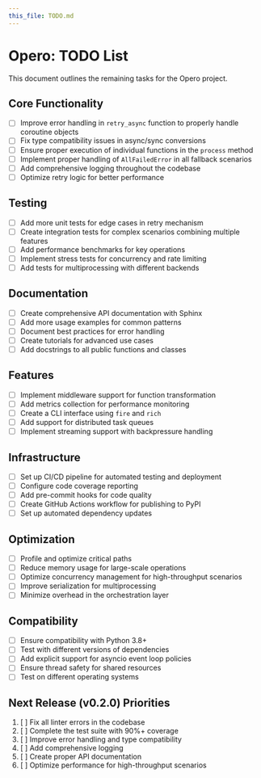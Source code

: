 ```yaml
---
this_file: TODO.md
---
```


# Opero: TODO List

This document outlines the remaining tasks for the Opero project.

## Core Functionality

- [ ] Improve error handling in `retry_async` function to properly handle coroutine objects
- [ ] Fix type compatibility issues in async/sync conversions
- [ ] Ensure proper execution of individual functions in the `process` method
- [ ] Implement proper handling of `AllFailedError` in all fallback scenarios
- [ ] Add comprehensive logging throughout the codebase
- [ ] Optimize retry logic for better performance

## Testing

- [ ] Add more unit tests for edge cases in retry mechanism
- [ ] Create integration tests for complex scenarios combining multiple features
- [ ] Add performance benchmarks for key operations
- [ ] Implement stress tests for concurrency and rate limiting
- [ ] Add tests for multiprocessing with different backends

## Documentation

- [ ] Create comprehensive API documentation with Sphinx
- [ ] Add more usage examples for common patterns
- [ ] Document best practices for error handling
- [ ] Create tutorials for advanced use cases
- [ ] Add docstrings to all public functions and classes

## Features

- [ ] Implement middleware support for function transformation
- [ ] Add metrics collection for performance monitoring
- [ ] Create a CLI interface using `fire` and `rich`
- [ ] Add support for distributed task queues
- [ ] Implement streaming support with backpressure handling

## Infrastructure

- [ ] Set up CI/CD pipeline for automated testing and deployment
- [ ] Configure code coverage reporting
- [ ] Add pre-commit hooks for code quality
- [ ] Create GitHub Actions workflow for publishing to PyPI
- [ ] Set up automated dependency updates

## Optimization

- [ ] Profile and optimize critical paths
- [ ] Reduce memory usage for large-scale operations
- [ ] Optimize concurrency management for high-throughput scenarios
- [ ] Improve serialization for multiprocessing
- [ ] Minimize overhead in the orchestration layer

## Compatibility

- [ ] Ensure compatibility with Python 3.8+
- [ ] Test with different versions of dependencies
- [ ] Add explicit support for asyncio event loop policies
- [ ] Ensure thread safety for shared resources
- [ ] Test on different operating systems

## Next Release (v0.2.0) Priorities

1. [ ] Fix all linter errors in the codebase
2. [ ] Complete the test suite with 90%+ coverage
3. [ ] Improve error handling and type compatibility
4. [ ] Add comprehensive logging
5. [ ] Create proper API documentation
6. [ ] Optimize performance for high-throughput scenarios 